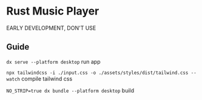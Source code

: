 # Rust Music Player

EARLY DEVELOPMENT, DON'T USE

## Guide

`dx serve --platform desktop` run app

`npx tailwindcss -i ./input.css -o ./assets/styles/dist/tailwind.css --watch` compile tailwind css

`NO_STRIP=true dx bundle --platform desktop` build
